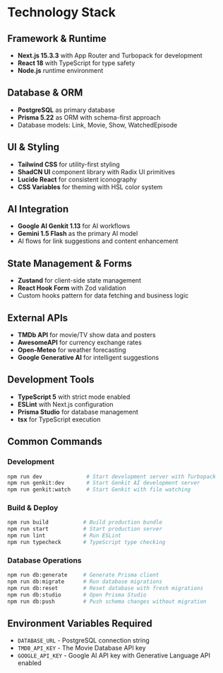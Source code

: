 # Technology Stack

## Framework & Runtime
- **Next.js 15.3.3** with App Router and Turbopack for development
- **React 18** with TypeScript for type safety
- **Node.js** runtime environment

## Database & ORM
- **PostgreSQL** as primary database
- **Prisma 5.22** as ORM with schema-first approach
- Database models: Link, Movie, Show, WatchedEpisode

## UI & Styling
- **Tailwind CSS** for utility-first styling
- **ShadCN UI** component library with Radix UI primitives
- **Lucide React** for consistent iconography
- **CSS Variables** for theming with HSL color system

## AI Integration
- **Google AI Genkit 1.13** for AI workflows
- **Gemini 1.5 Flash** as the primary AI model
- AI flows for link suggestions and content enhancement

## State Management & Forms
- **Zustand** for client-side state management
- **React Hook Form** with Zod validation
- Custom hooks pattern for data fetching and business logic

## External APIs
- **TMDb API** for movie/TV show data and posters
- **AwesomeAPI** for currency exchange rates
- **Open-Meteo** for weather forecasting
- **Google Generative AI** for intelligent suggestions

## Development Tools
- **TypeScript 5** with strict mode enabled
- **ESLint** with Next.js configuration
- **Prisma Studio** for database management
- **tsx** for TypeScript execution

## Common Commands

### Development
```bash
npm run dev              # Start development server with Turbopack
npm run genkit:dev       # Start Genkit AI development server
npm run genkit:watch     # Start Genkit with file watching
```

### Build & Deploy
```bash
npm run build           # Build production bundle
npm run start           # Start production server
npm run lint            # Run ESLint
npm run typecheck       # TypeScript type checking
```

### Database Operations
```bash
npm run db:generate     # Generate Prisma client
npm run db:migrate      # Run database migrations
npm run db:reset        # Reset database with fresh migrations
npm run db:studio       # Open Prisma Studio
npm run db:push         # Push schema changes without migration
```

## Environment Variables Required
- `DATABASE_URL` - PostgreSQL connection string
- `TMDB_API_KEY` - The Movie Database API key
- `GOOGLE_API_KEY` - Google AI API key with Generative Language API enabled